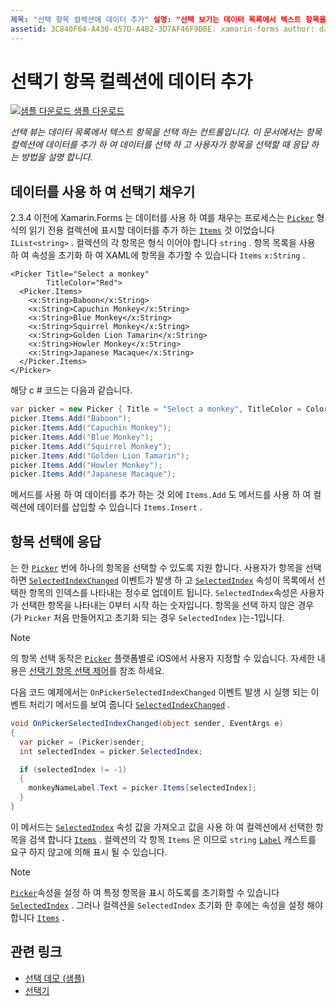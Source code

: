 ```yaml
---
제목: "선택 항목 컬렉션에 데이터 추가" 설명: "선택 보기는 데이터 목록에서 텍스트 항목을 선택 하는 컨트롤입니다. 이 문서에서는 항목 컬렉션에 데이터를 추가 하 여 데이터를 선택 하 고 사용자가 항목을 선택 하는 방법에 응답 하는 방법을 설명 합니다. "
assetid: 3C840F64-A430-457D-A4B2-3D7AF46F9DBE: xamarin-forms author: davidbritch: dabritch:: 02/26/2019-loc: [ Xamarin.Forms ,]입니다. Xamarin.Essentials
---
```


# <a name="adding-data-to-a-pickers-items-collection"></a>선택기 항목 컬렉션에 데이터 추가

[![샘플 다운로드](~/media/shared/download.png) 샘플 다운로드](https://docs.microsoft.com/samples/xamarin/xamarin-forms-samples/userinterface-pickerdemo)

_선택 뷰는 데이터 목록에서 텍스트 항목을 선택 하는 컨트롤입니다. 이 문서에서는 항목 컬렉션에 데이터를 추가 하 여 데이터를 선택 하 고 사용자가 항목을 선택할 때 응답 하는 방법을 설명 합니다._

## <a name="populating-a-picker-with-data"></a>데이터를 사용 하 여 선택기 채우기

2.3.4 이전에 Xamarin.Forms 는 데이터를 사용 하 여를 채우는 프로세스는 [`Picker`](xref:Xamarin.Forms.Picker) 형식의 읽기 전용 컬렉션에 표시할 데이터를 추가 하는 [`Items`](xref:Xamarin.Forms.Picker.Items) 것 이었습니다 `IList<string>` . 컬렉션의 각 항목은 형식 이어야 합니다 `string` . 항목 목록을 사용 하 여 속성을 초기화 하 여 XAML에 항목을 추가할 수 있습니다 `Items` `x:String` .

```xaml
<Picker Title="Select a monkey"
        TitleColor="Red">
  <Picker.Items>
    <x:String>Baboon</x:String>
    <x:String>Capuchin Monkey</x:String>
    <x:String>Blue Monkey</x:String>
    <x:String>Squirrel Monkey</x:String>
    <x:String>Golden Lion Tamarin</x:String>
    <x:String>Howler Monkey</x:String>
    <x:String>Japanese Macaque</x:String>
  </Picker.Items>
</Picker>
```

해당 c # 코드는 다음과 같습니다.

```csharp
var picker = new Picker { Title = "Select a monkey", TitleColor = Color.Red };
picker.Items.Add("Baboon");
picker.Items.Add("Capuchin Monkey");
picker.Items.Add("Blue Monkey");
picker.Items.Add("Squirrel Monkey");
picker.Items.Add("Golden Lion Tamarin");
picker.Items.Add("Howler Monkey");
picker.Items.Add("Japanese Macaque");
```

메서드를 사용 하 여 데이터를 추가 하는 것 외에 `Items.Add` 도 메서드를 사용 하 여 컬렉션에 데이터를 삽입할 수 있습니다 `Items.Insert` .

## <a name="responding-to-item-selection"></a>항목 선택에 응답

는 한 [`Picker`](xref:Xamarin.Forms.Picker) 번에 하나의 항목을 선택할 수 있도록 지원 합니다. 사용자가 항목을 선택 하면 [`SelectedIndexChanged`](xref:Xamarin.Forms.Picker.SelectedIndexChanged) 이벤트가 발생 하 고 [`SelectedIndex`](xref:Xamarin.Forms.Picker.SelectedIndex) 속성이 목록에서 선택한 항목의 인덱스를 나타내는 정수로 업데이트 됩니다. `SelectedIndex`속성은 사용자가 선택한 항목을 나타내는 0부터 시작 하는 숫자입니다. 항목을 선택 하지 않은 경우 (가 `Picker` 처음 만들어지고 초기화 되는 경우 `SelectedIndex` )는-1입니다.

> [!NOTE]
> 의 항목 선택 동작은 [`Picker`](xref:Xamarin.Forms.Picker) 플랫폼별로 iOS에서 사용자 지정할 수 있습니다. 자세한 내용은 [선택기 항목 선택 제어](~/xamarin-forms/platform/ios/picker-selection.md)를 참조 하세요.

다음 코드 예제에서는 `OnPickerSelectedIndexChanged` 이벤트 발생 시 실행 되는 이벤트 처리기 메서드를 보여 줍니다 [`SelectedIndexChanged`](xref:Xamarin.Forms.Picker.SelectedIndexChanged) .

```csharp
void OnPickerSelectedIndexChanged(object sender, EventArgs e)
{
  var picker = (Picker)sender;
  int selectedIndex = picker.SelectedIndex;

  if (selectedIndex != -1)
  {
    monkeyNameLabel.Text = picker.Items[selectedIndex];
  }
}
```

이 메서드는 [`SelectedIndex`](xref:Xamarin.Forms.Picker.SelectedIndex) 속성 값을 가져오고 값을 사용 하 여 컬렉션에서 선택한 항목을 검색 합니다 [`Items`](xref:Xamarin.Forms.Picker.Items) . 컬렉션의 각 항목 `Items` 은 이므로 `string` [`Label`](xref:Xamarin.Forms.Label) 캐스트를 요구 하지 않고에 의해 표시 될 수 있습니다.

> [!NOTE]
> [`Picker`](xref:Xamarin.Forms.Picker)속성을 설정 하 여 특정 항목을 표시 하도록를 초기화할 수 있습니다 [`SelectedIndex`](xref:Xamarin.Forms.Picker.SelectedIndex) . 그러나 컬렉션을 `SelectedIndex` 초기화 한 후에는 속성을 설정 해야 합니다 [`Items`](xref:Xamarin.Forms.Picker.Items) .

## <a name="related-links"></a>관련 링크

- [선택 데모 (샘플)](https://docs.microsoft.com/samples/xamarin/xamarin-forms-samples/userinterface-pickerdemo)
- [선택기](xref:Xamarin.Forms.Picker)
